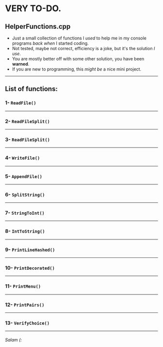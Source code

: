 # VERY TO-DO.

## HelperFunctions.cpp
* Just a small collection of functions I _used_ to help me in my console programs _back when_ I started coding.
* Not tested, maybe not correct, efficiency is a joke, but it's the solution _I use_.
* You are mostly better off with some other solution, you have been **warned**.
* If you are new to programming, this _might be_ a nice mini project.
---
## List of functions:

### 1- `ReadFile()`
---
### 2- `ReadFileSplit()` 
---
### 3- `ReadFileSplit()` 
---
### 4- `WriteFile()` 
---
### 5- `AppendFile()` 
---
### 6- `SplitString()` 
---
### 7- `StringToInt()` 
---
### 8- `IntToString()` 
---
### 9- `PrintLineHashed()` 
---
### 10- `PrintDecorated()` 
---
### 11- `PrintMenu()` 
---
### 12- `PrintPairs()` 
---
### 13- `VerifyChoice()` 
---
###### Salam (:
